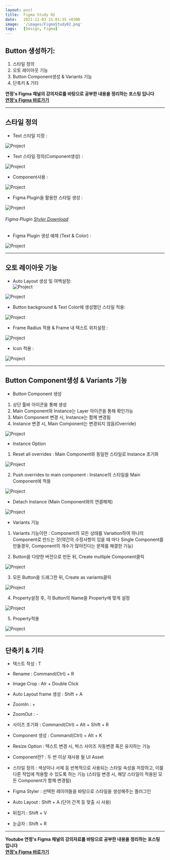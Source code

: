 ```yaml
---
layout: post
title:  Figma Study 02
date:   2021-12-03 15:01:35 +0300
image:  '/images/FigmaStudy02.png'
tags:   [Design, Figma]
---
```


## Button 생성하기:<br/>
1. 스타일 정의<br/>
2. 오토 레이아웃 기능<br/>
3. Button Component생성 & Variants 기능<br/>
4. 단축키 & 기타<br/>

**연정's Figma 채널의 강의자료를 바탕으로 공부한 내용을 정리하는 포스팅 입니다**<br/>
**[연정's Figma 바로가기](https://www.youtube.com/c/%EC%97%B0%EC%A0%95sFigma)** 

___

## 스타일 정의<br/>
* Text 스타일 지정 : <br/>
<img src="/images/Posting/Figma/Study02/01.png" alt="Project">

* Text 스타일 정의(Component생성) : <br/>
<img src="/images/Posting/Figma/Study02/02.png" alt="Project">

* Component사용 :<br/>
<img src="/images/Posting/Figma/Study02/03.png" alt="Project">

* Figma Plugin을 활용한 스타일 생성 : <br/>
<img src="/images/Posting/Figma/Study02/04.png" alt="Project">
 
###### Figma Plugin [Styler Download](https://www.figma.com/community/plugin/820660579767995949/Styler)<br/>

* Figma Plugin 생성 예제 (Text & Color) : <br/>
<img src="/images/Posting/Figma/Study02/05.png" alt="Project">

___

## 오토 레이아웃 기능<br/>
* Auto Layout 생성 및 여백설정: <br/>
<img src="/images/Posting/Figma/Study02/06.png" alt="Project"><br/>
<img src="/images/Posting/Figma/Study02/07.png" alt="Project">

* Button background & Text Color에 생성했던 스타일 적용: <br/>
<img src="/images/Posting/Figma/Study02/08.png" alt="Project">

* Frame Radius 적용 & Frame 내 텍스트 위치설정 :<br/>
<img src="/images/Posting/Figma/Study02/09.png" alt="Project">

* Icon 적용 :<br/>
<img src="/images/Posting/Figma/Study02/10.png" alt="Project">

___

## Button Component생성 & Variants 기능<br/>
* Button Component 생성<br/>
1. 상단 툴바 아이콘을 통해 생성<br/>
2. Main Component와 Instance는 Layer 아이콘을 통해 확인가능<br/>
3. Main Component 변경 시, Instance는 함께 변경됨<br/>
4. Instance 변경 시, Main Component는 변경되지 않음(Override)<br/>
<img src="/images/Posting/Figma/Study02/11.png" alt="Project">

* Instance Option<br/>
1. Reset all overrides : Main Component와 동일한 스타일로 Instance 초기화 <br/>
<img src="/images/Posting/Figma/Study02/12.png" alt="Project">

2. Push overrides to main component : Instance의 스타일을 Main Component에 적용<br/>
<img src="/images/Posting/Figma/Study02/13.png" alt="Project">

* Detach Instance (Main Component와의 연결해제)<br/>
<img src="/images/Posting/Figma/Study02/14.png" alt="Project">

* Variants 기능<br/>
1. Variants 기능이란 : Component의 모든 상태를 Variation하여 하나의 Component로 만드는 것(약간의 수정사항이 있을 때 마다 Single Component를 만들경우, Component의 개수가 많아진다는 문제를 해결한 기능)<br/>

2. Button을 다양한 버전으로 만든 뒤, Create multiple Component클릭<br/>
<img src="/images/Posting/Figma/Study02/15.png" alt="Project">

3. 모든 Button을 드래그한 뒤, Create as variants클릭<br/>
<img src="/images/Posting/Figma/Study02/16.png" alt="Project">

4. Property설정 후, 각 Button의 Name을 Property에 맞게 설정<br/>
<img src="/images/Posting/Figma/Study02/17.png" alt="Project">

5. Property적용<br/>
<img src="/images/Posting/Figma/Study02/18.png" alt="Project">


___

## 단축키 & 기타<br/>
* 텍스트 작성 : T<br/>
* Rename : Command(Ctrl) + R<br/>
* Image Crop : Alr + Double Click <br/>
* Auto Layout frame 생성 : Shift + A <br/>
* ZoomIn : + <br/>
* ZoomOut : - <br/>
* 사이즈 초기화 : Command(Ctrl) + Alt + Shift + R <br/>
* Component 생성 : Command(Ctrl) + Alt + K <br/>

* Resize Option : 텍스트 변경 시, 박스 사이즈 자동변경 혹은 유지하는 기능<br/>
* Component란? : 두 번 이상 재사용 될 UI Asset<br/>
* 스타일 정의 : 색상이나 서체 등 반복적으로 사용되는 스타일 속성을 저장하고, 이를 다른 작업에 적용할 수 있도록 하는 기능 (스타일 변경 시, 해당 스타일이 적용된 모든 Component가 함께 변경됨)<br/>
* Figma Styler : 선택한 레이어들을 바탕으로 스타일을 생성해주는 플러그인
* Auto Layout : Shift + A (단어 간격 등 맞출 시 사용) <br/>
* 뒤집기 : Shift + V <br/>
* 눈금자 : Shift + R <br/>


___

**Youtube 연정's Figma 채널의 강의자료를 바탕으로 공부한 내용을 정리하는 포스팅 입니다**<br/>
**[연정's Figma 바로가기](https://www.youtube.com/c/%EC%97%B0%EC%A0%95sFigma)** 